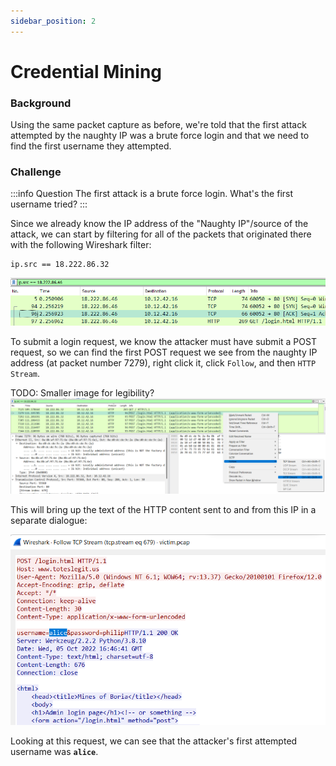 ```yaml
---
sidebar_position: 2
---
```

# Credential Mining

### Background
Using the same packet capture as before, we're told that the first attack attempted by the naughty IP was a brute force login and that we need to find the first username they attempted.


### Challenge
:::info Question
The first attack is a brute force login. What's the first username tried?
:::

Since we already know the IP address of the "Naughty IP"/source of the attack, we can start by filtering for all of the packets that originated there with the following Wireshark filter:

```
ip.src == 18.222.86.32
```

![Artifact PCAP, filtered on the naughty IP](./assets/img/wr2-1.png)

To submit a login request, we know the attacker must have submit a POST request, so we can find the first POST request we see from the naughty IP address (at packet number 7279), right click it, click ```Follow```, and then ```HTTP Stream```. 

TODO: Smaller image for legibility?
![Steps to following the HTTP Stream of the naughty IP's first POST request](./assets/img/wr2-2.png)

This will bring up the text of the HTTP content sent to and from this IP in a separate dialogue:

![Text of the first POST request sent by the naughty IP](./assets/img/wr2-3.png)

Looking at this request, we can see that the attacker's first attempted username was **```alice```**.
